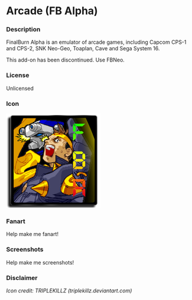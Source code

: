 # Arcade (FB Alpha)

### Description

FinalBurn Alpha is an emulator of arcade games, including Capcom CPS-1 and CPS-2, SNK Neo-Geo, Toaplan, Cave and Sega System 16.

This add-on has been discontinued. Use FBNeo.

### License

Unlicensed

### Icon

![Arcade (FB Alpha) icon](game.libretro.fbalpha/resources/icon.png)

### Fanart

Help make me fanart!

### Screenshots

Help make me screenshots!

### Disclaimer

*Icon credit: TRIPLEKILLZ (triplekillz.deviantart.com)*
